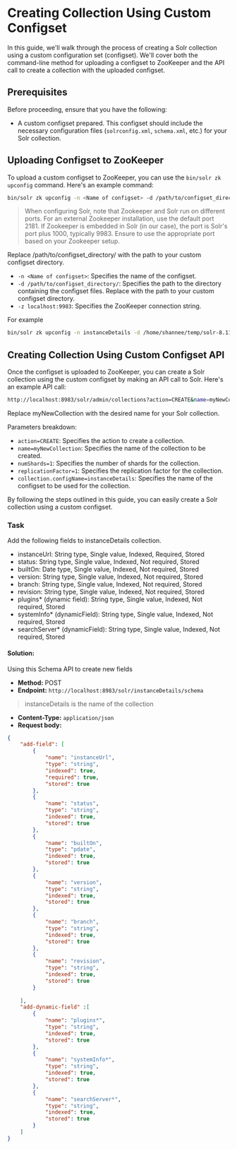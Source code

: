 # Creating Collection Using Custom Configset

In this guide, we'll walk through the process of creating a Solr collection using a custom configuration set (configset). We'll cover both the command-line method for uploading a configset to ZooKeeper and the API call to create a collection with the uploaded configset.

## Prerequisites

Before proceeding, ensure that you have the following:

- A custom configset prepared. This configset should include the necessary configuration files (`solrconfig.xml`, `schema.xml`, etc.) for your Solr collection.

## Uploading Configset to ZooKeeper

To upload a custom configset to ZooKeeper, you can use the `bin/solr zk upconfig` command. Here's an example command:

```bash
bin/solr zk upconfig -n <Name of configset> -d /path/to/configset_directory/ -z localhost:9983
```

> When configuring Solr, note that Zookeeper and Solr run on different ports. For an external Zookeeper installation, use the default port 2181. If Zookeeper is embedded in Solr (in our case), the port is Solr's port plus 1000, typically 9983. Ensure to use the appropriate port based on your Zookeeper setup.

Replace /path/to/configset_directory/ with the path to your custom configset directory.

- `-n <Name of configset>`: Specifies the name of the configset.
- `-d /path/to/configset_directory/`: Specifies the path to the directory containing the configset files. Replace with the path to your custom configset directory.
- `-z localhost:9983`: Specifies the ZooKeeper connection string.

For example

```bash
bin/solr zk upconfig -n instanceDetails -d /home/shannee/temp/solr-8.11.3/server/solr/configsets/instanceDetails/conf/ -z localhost:9983
```

## Creating Collection Using Custom Configset API
Once the configset is uploaded to ZooKeeper, you can create a Solr collection using the custom configset by making an API call to Solr. Here's an example API call:


```bash
http://localhost:8983/solr/admin/collections?action=CREATE&name=myNewCollection&numShards=1&replicationFactor=1&collection.configName=instanceDetails
```

Replace myNewCollection with the desired name for your Solr collection.

Parameters breakdown:

- `action=CREATE`: Specifies the action to create a collection.
- `name=myNewCollection`: Specifies the name of the collection to be created.
- `numShards=1`: Specifies the number of shards for the collection.
- `replicationFactor=1`: Specifies the replication factor for the collection.
- `collection.configName=instanceDetails`: Specifies the name of the configset to be used for the collection.

By following the steps outlined in this guide, you can easily create a Solr collection using a custom configset.

### Task 
Add the following fields to instanceDetails collection.

- instanceUrl: String type, Single value, Indexed, Required, Stored
- status: String type, Single value, Indexed, Not required, Stored
- builtOn: Date type, Single value, Indexed, Not required, Stored
- version: String type, Single value, Indexed, Not required, Stored
- branch: String type, Single value, Indexed, Not required, Stored
- revision: String type, Single value, Indexed, Not required, Stored
- plugins* (dynamic field): String type, Single value, Indexed, Not required, Stored
- systemInfo* (dynamicField): String type, Single value, Indexed, Not required, Stored
- searchServer* (dynamicField): String type, Single value, Indexed, Not required, Stored

#### Solution:

Using this Schema API to create new fields
- **Method:** POST
- **Endpoint:** `http://localhost:8983/solr/instanceDetails/schema`
> instanceDetails is the name of the collection
- **Content-Type:** `application/json`
- **Request body:**
```json
{
    "add-field": [
        {
            "name": "instanceUrl",
            "type": "string",
            "indexed": true,
            "required": true,
            "stored": true
        },
        {
            "name": "status",
            "type": "string",
            "indexed": true,
            "stored": true
        },
        {
            "name": "builtOn",
            "type": "pdate",
            "indexed": true,
            "stored": true
        },
        {
            "name": "version",
            "type": "string",
            "indexed": true,
            "stored": true
        },
        {
            "name": "branch",
            "type": "string",
            "indexed": true,
            "stored": true
        },
        {
            "name": "revision",
            "type": "string",
            "indexed": true,
            "stored": true
        }
        
    ],
    "add-dynamic-field" :[
        {
            "name": "plugins*",
            "type": "string",
            "indexed": true,
            "stored": true
        },
        {
            "name": "systemInfo*",
            "type": "string",
            "indexed": true,
            "stored": true
        },
        {
            "name": "searchServer*",
            "type": "string",
            "indexed": true,
            "stored": true
        }
    ]
}
```


